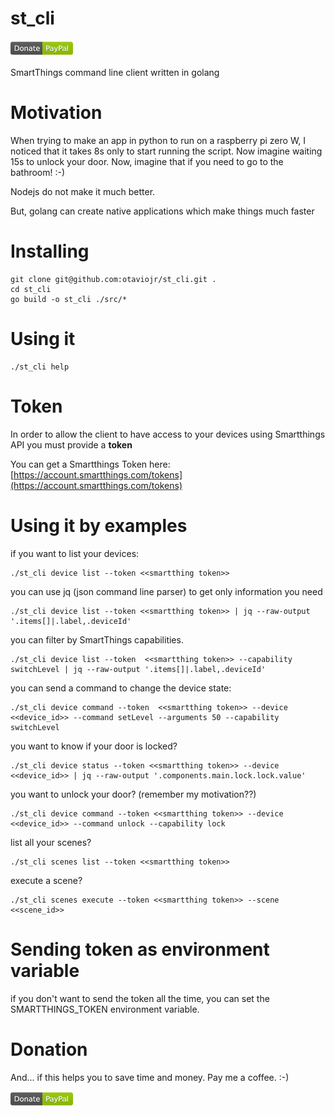 # st_cli
[![Donate](/docs/donation.png?raw=true)](https://www.paypal.com/cgi-bin/webscr?cmd=_donations&business=65XBWNBZ69ZP4&currency_code=USD&source=url)

SmartThings command line client written in golang

# Motivation

When trying to make an app in python to run on a raspberry pi zero W, I noticed
that it takes 8s only to start running the script. Now imagine waiting 15s to
unlock your door. Now, imagine that if you need to go to the bathroom! :-)

Nodejs do not make it much better.

But, golang can create native applications which make things much faster

# Installing

```
git clone git@github.com:otaviojr/st_cli.git .
cd st_cli
go build -o st_cli ./src/*
```

# Using it

```
./st_cli help
```

# Token

In order to allow the client to have access to your devices using Smartthings API you must
provide a **token**

You can get a Smartthings Token here:
[https://account.smartthings.com/tokens](https://account.smartthings.com/tokens)

# Using it by examples

if you want to list your devices:

```
./st_cli device list --token <<smartthing token>>
```

you can use jq (json command line parser) to get only information you need

```
./st_cli device list --token <<smartthing token>> | jq --raw-output '.items[]|.label,.deviceId'
```

you can filter by SmartThings capabilities.

```
./st_cli device list --token  <<smartthing token>> --capability switchLevel | jq --raw-output '.items[]|.label,.deviceId'
```

you can send a command to change the device state:

```
./st_cli device command --token  <<smartthing token>> --device  <<device_id>> --command setLevel --arguments 50 --capability switchLevel
```

you want to know if your door is locked?

```
./st_cli device status --token <<smartthing token>> --device <<device_id>> | jq --raw-output '.components.main.lock.lock.value'
```

you want to unlock your door? (remember my motivation??)

```
./st_cli device command --token <<smartthing token>> --device <<device_id>> --command unlock --capability lock
```

list all your scenes?

```
./st_cli scenes list --token <<smartthing token>>
```

execute a scene?

```
./st_cli scenes execute --token <<smartthing token>> --scene <<scene_id>>
```

# Sending token as environment variable

if you don't want to send the token all the time, you can set the SMARTTHINGS_TOKEN environment variable.

# Donation

And... if this helps you to save time and money. Pay me a coffee. :-)

[![Donate](/docs/donation.png?raw=true)](https://www.paypal.com/cgi-bin/webscr?cmd=_donations&business=65XBWNBZ69ZP4&currency_code=USD&source=url)
